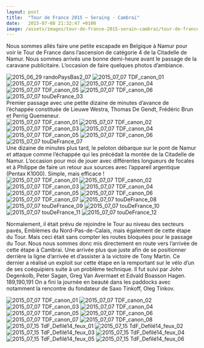 ```yaml
---
layout: post
title:  "Tour de France 2015 ~ Seraing - Cambrai"
date:   2015-07-08 21:32:47 +0100
image: /assets/images/tour-de-france-2015-serain-cambrai/tour-de-france-2015-serain-cambrai_167.jpg
---
```

Nous sommes allés faire une petite escapade en Belgique à Namur pour voir le Tour de France dans l’ascension de catégorie 4 de la Citadelle de Namur.
Nous sommes arrivés une bonne demi-heure avant le passage de la caravane publicitaire. L’occasion de faire quelques photos d’ambiance.
<div class="gallery-box">
  <div class="gallery">
<img src="/assets/images/tour-de-france-2015-serain-cambrai/tour-de-france-2015-serain-cambrai_162.jpg" title="" alt="2015_06_29 randoPaysBas2_07" >
<img src="/assets/images/tour-de-france-2015-serain-cambrai/tour-de-france-2015-serain-cambrai_163.jpg" title="" alt="2015_07_07 TDF_canon_01" >
<img src="/assets/images/tour-de-france-2015-serain-cambrai/tour-de-france-2015-serain-cambrai_164.jpg" title="" alt="2015_07_07 TDF_canon_02" >
<img src="/assets/images/tour-de-france-2015-serain-cambrai/tour-de-france-2015-serain-cambrai_165.jpg" title="" alt="2015_07_07 TDF_canon_04" >
<img src="/assets/images/tour-de-france-2015-serain-cambrai/tour-de-france-2015-serain-cambrai_166.jpg" title="" alt="2015_07_07 TDF_canon_05" >
<img src="/assets/images/tour-de-france-2015-serain-cambrai/tour-de-france-2015-serain-cambrai_167.jpg" title="" alt="2015_07_07 TDF_canon_06" >
<img src="/assets/images/tour-de-france-2015-serain-cambrai/tour-de-france-2015-serain-cambrai_168.jpg" title="" alt="2015_07_07 touDeFrance_03" >
</div>
</div>
Premier passage avec une petite dizaine de minutes d’avance de l’échappée constituée de Lieuwe Westra, Thomas De Gendt, Frédéric Brun et Perrig Quemeneur.
<div class="gallery-box">
  <div class="gallery">
<img src="/assets/images/tour-de-france-2015-serain-cambrai/tour-de-france-2015-serain-cambrai_169.jpg" title="L'échappée à Namur" alt="2015_07_07 TDF_canon_01" >
<img src="/assets/images/tour-de-france-2015-serain-cambrai/tour-de-france-2015-serain-cambrai_170.jpg" title="Thomas De Gendt" alt="2015_07_07 TDF_canon_02" >
<img src="/assets/images/tour-de-france-2015-serain-cambrai/tour-de-france-2015-serain-cambrai_171.jpg" title="Frédéric Brun" alt="2015_07_07 TDF_canon_03" >
<img src="/assets/images/tour-de-france-2015-serain-cambrai/tour-de-france-2015-serain-cambrai_172.jpg" title="Lieuwe Westra" alt="2015_07_07 TDF_canon_04" >
<img src="/assets/images/tour-de-france-2015-serain-cambrai/tour-de-france-2015-serain-cambrai_173.jpg" title="L'échappée à Namur" alt="2015_07_07 TDF_canon_05" >
<img src="/assets/images/tour-de-france-2015-serain-cambrai/tour-de-france-2015-serain-cambrai_174.jpg" title="Lieuwe Westra et Thomas De Gendt" alt="2015_07_07 TDF_canon_06" >
<img src="/assets/images/tour-de-france-2015-serain-cambrai/tour-de-france-2015-serain-cambrai_175.jpg" title="Lieuwe Westra en tête de l'échappée" alt="2015_07_07 touDeFrance_07" >
</div>
</div>
Une dizaine de minutes plus tard, le peloton débarque sur le pont de Namur et attaque comme l’échappée qui les précédait la montée de la Citadelle de Namur. L’occasion pour moi de jouer avec différentes longueurs de focales et à Philippe de faire un retour aux sources avec l’appareil argentique (Pentax K1000). Simple, mais efficace !
<div class="gallery-box">
  <div class="gallery">
<img src="/assets/images/tour-de-france-2015-serain-cambrai/tour-de-france-2015-serain-cambrai_177.jpg" title="" alt="2015_07_07 TDF_canon_01" >
<img src="/assets/images/tour-de-france-2015-serain-cambrai/tour-de-france-2015-serain-cambrai_178.jpg" title="" alt="2015_07_07 TDF_canon_02" >
<img src="/assets/images/tour-de-france-2015-serain-cambrai/tour-de-france-2015-serain-cambrai_179.jpg" title="" alt="2015_07_07 TDF_canon_03" >
<img src="/assets/images/tour-de-france-2015-serain-cambrai/tour-de-france-2015-serain-cambrai_180.jpg" title="" alt="2015_07_07 TDF_canon_04" >
<img src="/assets/images/tour-de-france-2015-serain-cambrai/tour-de-france-2015-serain-cambrai_181.jpg" title="" alt="2015_07_07 TDF_canon_05" >
<img src="/assets/images/tour-de-france-2015-serain-cambrai/tour-de-france-2015-serain-cambrai_182.jpg" title="" alt="2015_07_07 TDF_canon_06" >
<img src="/assets/images/tour-de-france-2015-serain-cambrai/tour-de-france-2015-serain-cambrai_183.jpg" title="" alt="2015_07_07 TDF_canon_07" >
<img src="/assets/images/tour-de-france-2015-serain-cambrai/tour-de-france-2015-serain-cambrai_184.jpg" title="" alt="2015_07_07 touDeFrance_08" >
<img src="/assets/images/tour-de-france-2015-serain-cambrai/tour-de-france-2015-serain-cambrai_185.jpg" title="" alt="2015_07_07 touDeFrance_09" >
<img src="/assets/images/tour-de-france-2015-serain-cambrai/tour-de-france-2015-serain-cambrai_186.jpg" title="" alt="2015_07_07 touDeFrance_10" >
<img src="/assets/images/tour-de-france-2015-serain-cambrai/tour-de-france-2015-serain-cambrai_187.jpg" title="" alt="2015_07_07 touDeFrance_11" >
<img src="/assets/images/tour-de-france-2015-serain-cambrai/tour-de-france-2015-serain-cambrai_188.jpg" title="" alt="2015_07_07 touDeFrance_12" >
</div>
</div>

Normalement, il était prévu de rejoindre le Tour au niveau des secteurs pavés, Emblèmes du Nord-Pas-de-Calais, mais également de cette étape du Tour. Mais ceci était sans compter les routes bloquées pour le passage du Tour.
Nous nous sommes donc mis directement en route vers l’arrivée de cette étape à Cambrai.
Une arrivée plus que juste afin de se positionner derrière la ligne d’arrivée et d’assister à la victoire de Tony Martin. Ce dernier a réalisé un exploit sur cette étape en la remportant sur le vélo d’un de ses coéquipiers suite à un problème technique. Il fut
suivi par John Degenkolb, Peter Sagan, Greg Van Avermaet et Edvald Boasson Hagen.
189,190,191
On a fini la journée en beauté dans les paddocks avec notamment la rencontre du fondateur de Saxo Tinkoff, Oleg Tinkov.
<div class="gallery-box">
  <div class="gallery">
<img src="/assets/images/tour-de-france-2015-serain-cambrai/tour-de-france-2015-serain-cambrai_192.jpg" title="" alt="2015_07_07 TDF_canon_01" >
<img src="/assets/images/tour-de-france-2015-serain-cambrai/tour-de-france-2015-serain-cambrai_193.jpg" title="Serge Pauwels" alt="2015_07_07 TDF_canon_02" >
<img src="/assets/images/tour-de-france-2015-serain-cambrai/tour-de-france-2015-serain-cambrai_194.jpg" title="Christophe Laporte" alt="2015_07_07 TDF_canon_03" >
<img src="/assets/images/tour-de-france-2015-serain-cambrai/tour-de-france-2015-serain-cambrai_195.jpg" title="Lieuwe Westra" alt="2015_07_07 TDF_canon_04" >
<img src="/assets/images/tour-de-france-2015-serain-cambrai/tour-de-france-2015-serain-cambrai_196.jpg" title="Lieuwe Westra" alt="2015_07_07 TDF_canon_05" >
<img src="/assets/images/tour-de-france-2015-serain-cambrai/tour-de-france-2015-serain-cambrai_197.jpg" title="Ryder Hesjedal" alt="2015_07_07 TDF_canon_06" >
<img src="/assets/images/tour-de-france-2015-serain-cambrai/tour-de-france-2015-serain-cambrai_198.jpg" title="Bryan Naulleau" alt="2015_07_07 TDF_canon_07" >
<img src="/assets/images/tour-de-france-2015-serain-cambrai/tour-de-france-2015-serain-cambrai_199.jpg" title="Lars Boom" alt="2015_07_07 TDF_canon_08" >
<img src="/assets/images/tour-de-france-2015-serain-cambrai/tour-de-france-2015-serain-cambrai_406.jpg" title="Ramunas  Navardauskas" alt="2015_07_15 TdF_Defilé14_feux_01" >
<img src="/assets/images/tour-de-france-2015-serain-cambrai/tour-de-france-2015-serain-cambrai_407.jpg" title="Pierre-Luc Perichon" alt="2015_07_15 TdF_Defilé14_feux_02" >
<img src="/assets/images/tour-de-france-2015-serain-cambrai/tour-de-france-2015-serain-cambrai_408.jpg" title="Pierre-Luc Perichon" alt="2015_07_15 TdF_Defilé14_feux_03" >
<img src="/assets/images/tour-de-france-2015-serain-cambrai/tour-de-france-2015-serain-cambrai_409.jpg" title="Oleg Tinkov" alt="2015_07_15 TdF_Defilé14_feux_04" >
<img src="/assets/images/tour-de-france-2015-serain-cambrai/tour-de-france-2015-serain-cambrai_410.jpg" title="Oleg Tinkov" alt="2015_07_15 TdF_Defilé14_feux_05" >
<img src="/assets/images/tour-de-france-2015-serain-cambrai/tour-de-france-2015-serain-cambrai_411.jpg" title="" alt="2015_07_15 TdF_Defilé14_feux_06" >
</div>
</div>